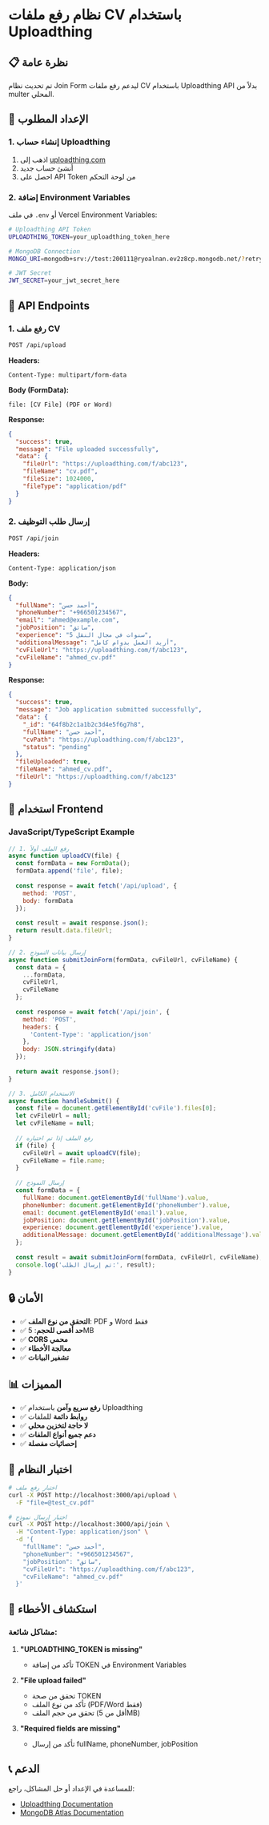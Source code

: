 # نظام رفع ملفات CV باستخدام Uploadthing

## 📋 نظرة عامة

تم تحديث نظام Join Form ليدعم رفع ملفات CV باستخدام Uploadthing API بدلاً من multer المحلي.

## 🔧 الإعداد المطلوب

### 1. إنشاء حساب Uploadthing

1. اذهب إلى [uploadthing.com](https://uploadthing.com)
2. أنشئ حساب جديد
3. احصل على API Token من لوحة التحكم

### 2. إضافة Environment Variables

في ملف `.env` أو Vercel Environment Variables:

```bash
# Uploadthing API Token
UPLOADTHING_TOKEN=your_uploadthing_token_here

# MongoDB Connection
MONGO_URI=mongodb+srv://test:200111@ryoalnan.ev2z8cp.mongodb.net/?retryWrites=true&w=majority&appName=ryoalnan

# JWT Secret
JWT_SECRET=your_jwt_secret_here
```

## 🚀 API Endpoints

### 1. رفع ملف CV

```bash
POST /api/upload
```

**Headers:**
```
Content-Type: multipart/form-data
```

**Body (FormData):**
```
file: [CV File] (PDF or Word)
```

**Response:**
```json
{
  "success": true,
  "message": "File uploaded successfully",
  "data": {
    "fileUrl": "https://uploadthing.com/f/abc123",
    "fileName": "cv.pdf",
    "fileSize": 1024000,
    "fileType": "application/pdf"
  }
}
```

### 2. إرسال طلب التوظيف

```bash
POST /api/join
```

**Headers:**
```
Content-Type: application/json
```

**Body:**
```json
{
  "fullName": "أحمد حسن",
  "phoneNumber": "+966501234567",
  "email": "ahmed@example.com",
  "jobPosition": "سائق",
  "experience": "5 سنوات في مجال النقل",
  "additionalMessage": "أريد العمل بدوام كامل",
  "cvFileUrl": "https://uploadthing.com/f/abc123",
  "cvFileName": "ahmed_cv.pdf"
}
```

**Response:**
```json
{
  "success": true,
  "message": "Job application submitted successfully",
  "data": {
    "_id": "64f8b2c1a1b2c3d4e5f6g7h8",
    "fullName": "أحمد حسن",
    "cvPath": "https://uploadthing.com/f/abc123",
    "status": "pending"
  },
  "fileUploaded": true,
  "fileName": "ahmed_cv.pdf",
  "fileUrl": "https://uploadthing.com/f/abc123"
}
```

## 📱 استخدام Frontend

### JavaScript/TypeScript Example

```javascript
// 1. رفع الملف أولاً
async function uploadCV(file) {
  const formData = new FormData();
  formData.append('file', file);
  
  const response = await fetch('/api/upload', {
    method: 'POST',
    body: formData
  });
  
  const result = await response.json();
  return result.data.fileUrl;
}

// 2. إرسال بيانات النموذج
async function submitJoinForm(formData, cvFileUrl, cvFileName) {
  const data = {
    ...formData,
    cvFileUrl,
    cvFileName
  };
  
  const response = await fetch('/api/join', {
    method: 'POST',
    headers: {
      'Content-Type': 'application/json'
    },
    body: JSON.stringify(data)
  });
  
  return await response.json();
}

// 3. الاستخدام الكامل
async function handleSubmit() {
  const file = document.getElementById('cvFile').files[0];
  let cvFileUrl = null;
  let cvFileName = null;
  
  // رفع الملف إذا تم اختياره
  if (file) {
    cvFileUrl = await uploadCV(file);
    cvFileName = file.name;
  }
  
  // إرسال النموذج
  const formData = {
    fullName: document.getElementById('fullName').value,
    phoneNumber: document.getElementById('phoneNumber').value,
    email: document.getElementById('email').value,
    jobPosition: document.getElementById('jobPosition').value,
    experience: document.getElementById('experience').value,
    additionalMessage: document.getElementById('additionalMessage').value
  };
  
  const result = await submitJoinForm(formData, cvFileUrl, cvFileName);
  console.log('تم إرسال الطلب:', result);
}
```

## 🔒 الأمان

- ✅ **التحقق من نوع الملف**: PDF و Word فقط
- ✅ **حد أقصى للحجم**: 5MB
- ✅ **CORS محمي**
- ✅ **معالجة الأخطاء**
- ✅ **تشفير البيانات**

## 📊 المميزات

- ✅ **رفع سريع وآمن** باستخدام Uploadthing
- ✅ **روابط دائمة** للملفات
- ✅ **لا حاجة لتخزين محلي**
- ✅ **دعم جميع أنواع الملفات**
- ✅ **إحصائيات مفصلة**

## 🧪 اختبار النظام

```bash
# اختبار رفع ملف
curl -X POST http://localhost:3000/api/upload \
  -F "file=@test_cv.pdf"

# اختبار إرسال نموذج
curl -X POST http://localhost:3000/api/join \
  -H "Content-Type: application/json" \
  -d '{
    "fullName": "أحمد حسن",
    "phoneNumber": "+966501234567",
    "jobPosition": "سائق",
    "cvFileUrl": "https://uploadthing.com/f/abc123",
    "cvFileName": "ahmed_cv.pdf"
  }'
```

## 🔧 استكشاف الأخطاء

### مشاكل شائعة:

1. **"UPLOADTHING_TOKEN is missing"**
   - تأكد من إضافة TOKEN في Environment Variables

2. **"File upload failed"**
   - تحقق من صحة TOKEN
   - تأكد من نوع الملف (PDF/Word فقط)
   - تحقق من حجم الملف (أقل من 5MB)

3. **"Required fields are missing"**
   - تأكد من إرسال fullName, phoneNumber, jobPosition

## 📞 الدعم

للمساعدة في الإعداد أو حل المشاكل، راجع:
- [Uploadthing Documentation](https://docs.uploadthing.com)
- [MongoDB Atlas Documentation](https://docs.atlas.mongodb.com)
